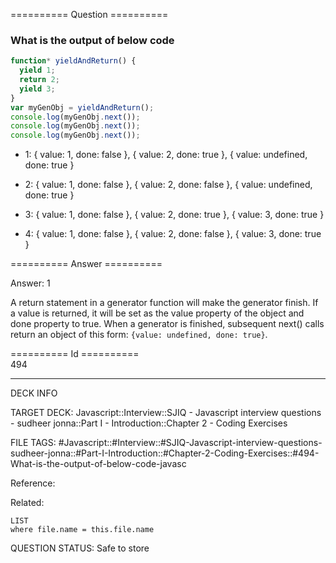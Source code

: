 ========== Question ==========  

### What is the output of below code

```javascript
function* yieldAndReturn() {
  yield 1;
  return 2;
  yield 3;
}
var myGenObj = yieldAndReturn();
console.log(myGenObj.next());
console.log(myGenObj.next());
console.log(myGenObj.next());
```

- 1: { value: 1, done: false }, { value: 2, done: true }, { value: undefined,
  done: true }

- 2: { value: 1, done: false }, { value: 2, done: false }, { value: undefined,
  done: true }

- 3: { value: 1, done: false }, { value: 2, done: true }, { value: 3, done: true
  }

- 4: { value: 1, done: false }, { value: 2, done: false }, { value: 3, done:
  true }  

========== Answer ==========  

Answer: 1

A return statement in a generator function will make the generator finish. If a
value is returned, it will be set as the value property of the object and done
property to true. When a generator is finished, subsequent next() calls return
an object of this form: `{value: undefined, done: true}`.

========== Id ==========  
494

---

DECK INFO

TARGET DECK: Javascript::Interview::SJIQ - Javascript interview questions - sudheer jonna::Part I - Introduction::Chapter 2 - Coding Exercises

FILE TAGS: #Javascript::#Interview::#SJIQ-Javascript-interview-questions-sudheer-jonna::#Part-I-Introduction::#Chapter-2-Coding-Exercises::#494-What-is-the-output-of-below-code-javasc

Reference:

Related:

```dataview
LIST
where file.name = this.file.name
```

QUESTION STATUS: Safe to store
